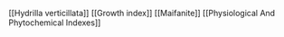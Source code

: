[[Hydrilla verticillata]]
[[Growth index]]
[[Maifanite]]
[[Physiological And Phytochemical Indexes]]
